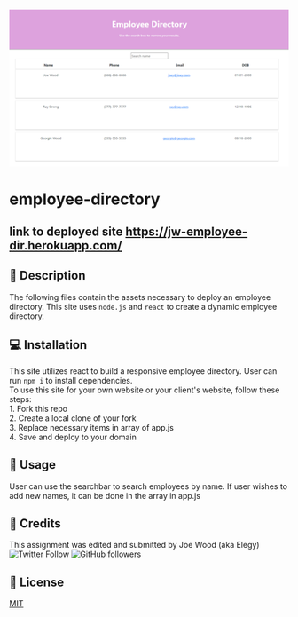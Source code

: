 ![](https://github.com/xxelegyxx/employee-directory/blob/main/public/Assets/Images/Screenshot.png)

# employee-directory

## link to deployed site https://jw-employee-dir.herokuapp.com/

## :newspaper: Description 
The following files contain the assets necessary to deploy an employee directory. This site uses `node.js` and  `react` to create a dynamic employee directory.

## :computer: Installation 
This site utilizes react to build a responsive employee directory. User can run `npm i` to install dependencies. <br>
To use this site for your own website or your client's website, follow these steps: <br>
    1. Fork this repo <br>
    2. Create a local clone of your fork <br>
    3. Replace necessary items in array of app.js <br>
    4. Save and deploy to your domain<br>

## :floppy_disk: Usage
User can use the searchbar to search employees by name. If user wishes to add new names, it can be done in the array in app.js

## :card_index: Credits 

This assignment was edited and submitted by Joe Wood (aka Elegy) <br>
<img alt="Twitter Follow" src="https://img.shields.io/twitter/follow/xx_elegy_xx_?label=Elegy&style=social">
<img alt="GitHub followers" src="https://img.shields.io/github/followers/xxelegyxx?label=Follow&style=social">

## :ticket: License 

[MIT](https://choosealicense.com/licenses/mit/)
